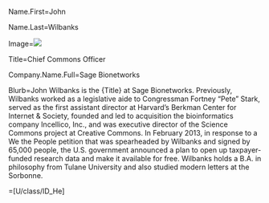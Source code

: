 Name.First=John

Name.Last=Wilbanks

Image=<img src="index.php?action=raw&file=Wx/org/sagebase/leadership/Wilbanks/mug.jpg">

Title=Chief Commons Officer

Company.Name.Full=Sage Bionetworks

Blurb=John Wilbanks is the {Title} at Sage Bionetworks. Previously, Wilbanks worked as a legislative aide to Congressman Fortney “Pete” Stark, served as the first assistant director at Harvard’s Berkman Center for Internet & Society, founded and led to acquisition the bioinformatics company Incellico, Inc., and was executive director of the Science Commons project at Creative Commons. In February 2013, in response to a We the People petition that was spearheaded by Wilbanks and signed by 65,000 people, the U.S. government announced a plan to open up taxpayer-funded research data and make it available for free. Wilbanks holds a B.A. in philosophy from Tulane University and also studied modern letters at the Sorbonne.  

=[U/class/ID_He]